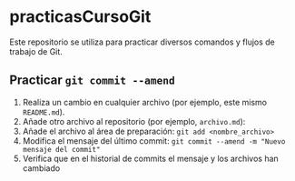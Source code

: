 # practicasCursoGit
Este repositorio se utiliza para practicar diversos comandos y flujos de trabajo de Git.

## Practicar `git commit --amend`

1.  Realiza un cambio en cualquier archivo (por ejemplo, este mismo `README.md`).
2.  Añade otro archivo al repositorio (por ejemplo, `archivo.md`):
3.  Añade el archivo al área de preparación: `git add <nombre_archivo>`
4.  Modifica el mensaje del último commit: `git commit --amend -m "Nuevo mensaje del commit"`
5.  Verifica que en el historial de commits el mensaje y los archivos han cambiado
    